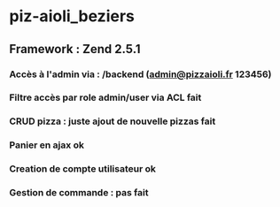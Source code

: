 # piz-aioli_beziers
## Framework : Zend 2.5.1
### Accès à l'admin via : /backend (admin@pizzaioli.fr 123456)
### Filtre accès par role admin/user via ACL fait
### CRUD pizza : juste ajout de nouvelle pizzas fait
### Panier en ajax ok
### Creation de compte utilisateur ok
### Gestion de commande : pas fait
